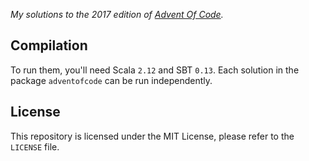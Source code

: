 _My solutions to the 2017 edition of [Advent Of Code](https://adventofcode.com)._

## Compilation

To run them, you'll need Scala `2.12` and SBT `0.13`.
Each solution in the package `adventofcode` can be run independently.

## License

This repository is licensed under the MIT License, please refer to the `LICENSE` file.